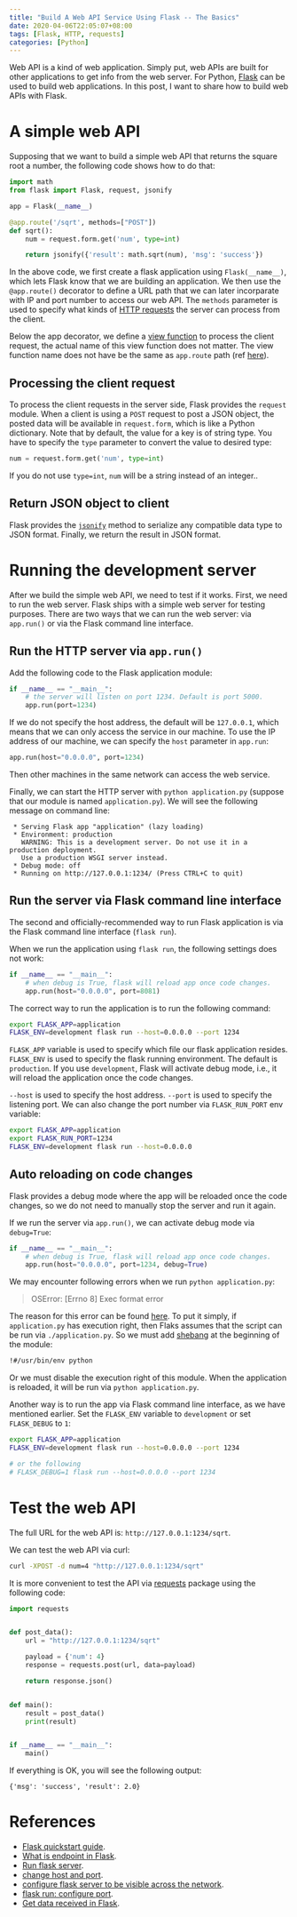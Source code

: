 ```yaml
---
title: "Build A Web API Service Using Flask -- The Basics"
date: 2020-04-06T22:05:07+08:00
tags: [Flask, HTTP, requests]
categories: [Python]
---
```


Web API is a kind of web application. Simply put, web APIs are built for other
applications to get info from the web server. For Python,
[Flask](https://flask.palletsprojects.com/en/1.1.x/) can be used to build web
applications. In this post, I want to share how to build web APIs with Flask.

<!--more-->

# A simple web API

Supposing that we want to build a simple web API that returns the square root a
number, the following code shows how to do that:

```python
import math
from flask import Flask, request, jsonify

app = Flask(__name__)

@app.route('/sqrt', methods=["POST"])
def sqrt():
    num = request.form.get('num', type=int)

    return jsonify({'result': math.sqrt(num), 'msg': 'success'})
```

In the above code, we first create a flask application using `Flask(__name__)`,
which lets Flask know that we are building an application. We then use the
`@app.route()` decorator to define a URL path that we can later incorparate
with IP and port number to access our web API. The `methods` parameter is used
to specify what kinds of [HTTP
requests](https://developer.mozilla.org/en-US/docs/Web/HTTP/Methods) the server
can process from the client.

Below the app decorator, we define a [view
function](https://stackoverflow.com/q/46254054/6064933) to process the client
request, the actual name of this view function does not matter. The view
function name does not have be the same as `app.route` path (ref
[here](https://stackoverflow.com/q/55103067/6064933)).

## Processing the client request

To process the client requests in the server side, Flask provides the `request`
module. When a client is using a `POST` request to post a JSON object, the
posted data will be available in `request.form`, which is like a Python
dictionary. Note that by default, the value for a key is of string type.
You have to specify the `type` parameter to convert the value to desired type:

```python
num = request.form.get('num', type=int)
```

If you do not use `type=int`, `num` will be a string instead of an integer..

## Return JSON object to client

Flask provides the [`jsonify`](https://flask.palletsprojects.com/en/1.1.x/api/#flask.json.jsonify)
method to serialize any compatible data type to JSON format. Finally, we
return the result in JSON format.

# Running the development server

After we build the simple web API, we need to test if it works. First, we need
to run the web server. Flask ships with a simple web server for testing
purposes. There are two ways that we can run the web server: via `app.run()` or
via the Flask command line interface.

## Run the HTTP server via `app.run()`

Add the following code to the Flask application module:

```python
if __name__ == "__main__":
    # the server will listen on port 1234. Default is port 5000.
    app.run(port=1234)
```

If we do not specify the host address, the default will be `127.0.0.1`, which
means that we can only access the service in our machine. To use the IP address
of our machine, we can specify the `host` parameter in `app.run`:

```python
app.run(host="0.0.0.0", port=1234)
```

Then other machines in the same network can access the web service.

Finally, we can start the HTTP server with `python application.py` (suppose
that our module is named `application.py`). We will see the following message
on command line:

```
 * Serving Flask app "application" (lazy loading)
 * Environment: production
   WARNING: This is a development server. Do not use it in a production deployment.
   Use a production WSGI server instead.
 * Debug mode: off
 * Running on http://127.0.0.1:1234/ (Press CTRL+C to quit)
```

## Run the server via Flask command line interface

The second and officially-recommended way to run Flask application is via the
Flask command line interface (`flask run`).

When we run the application using `flask run`, the following settings does
not work:

```python
if __name__ == "__main__":
    # when debug is True, flask will reload app once code changes.
    app.run(host="0.0.0.0", port=8081)
```

The correct way to run the application is to run the following command:

```bash
export FLASK_APP=application
FLASK_ENV=development flask run --host=0.0.0.0 --port 1234
```

`FLASK_APP` variable is used to specify which file our flask application
resides. `FLASK_ENV` is used to specify the flask running environment. The
default is `production`. If you use `development`, Flask will activate debug
mode, i.e., it will reload the application once the code changes.

`--host` is used to specify the host address. `--port` is used to specify the
listening port. We can also change the port number via `FLASK_RUN_PORT` env
variable:

```bash
export FLASK_APP=application
export FLASK_RUN_PORT=1234
FLASK_ENV=development flask run --host=0.0.0.0
```

## Auto reloading on code changes

Flask provides a debug mode where the app will be reloaded once the code
changes, so we do not need to manually stop the server and run it again.

If we run the server via `app.run()`, we can activate debug mode via
`debug=True`:

```python
if __name__ == "__main__":
    # when debug is True, flask will reload app once code changes.
    app.run(host="0.0.0.0", port=1234, debug=True)
```

We may encounter following errors when we run `python application.py`:

> OSError: [Errno 8] Exec format error

The reason for this error can be found
[here](https://github.com/pallets/werkzeug/issues/1482). To put it simply, if
`application.py` has execution right, then Flaks assumes that the script can be
run via `./application.py`. So we must add
[shebang](https://en.wikipedia.org/wiki/Shebang_(Unix)) at the beginning of the module:

```bash
!#/usr/bin/env python
```

Or we must disable the execution right of this module. When the application is
reloaded, it will be run via `python application.py`.

Another way is to run the app via Flask command line interface, as we have
mentioned earlier. Set the `FLASK_ENV` variable to `development` or set `FLASK_DEBUG`
to `1`:

```bash
export FLASK_APP=application
FLASK_ENV=development flask run --host=0.0.0.0 --port 1234

# or the following
# FLASK_DEBUG=1 flask run --host=0.0.0.0 --port 1234
```

# Test the web API

The full URL for the web API is: `http://127.0.0.1:1234/sqrt`.

We can test the web API via curl:

```bash
curl -XPOST -d num=4 "http://127.0.0.1:1234/sqrt"
```

It is more convenient to test the API via
[requests](https://requests.readthedocs.io/en/master/) package using the
following code:

```python
import requests


def post_data():
    url = "http://127.0.0.1:1234/sqrt"

    payload = {'num': 4}
    response = requests.post(url, data=payload)

    return response.json()


def main():
    result = post_data()
    print(result)


if __name__ == "__main__":
    main()
```

If everything is OK, you will see the following output:

```
{'msg': 'success', 'result': 2.0}
```

# References

+ [Flask quickstart guide](https://flask.palletsprojects.com/en/1.1.x/quickstart/#quickstart).
+ [What is endpoint in Flask](https://stackoverflow.com/q/19261833/6064933).
+ [Run flask server](https://flask.palletsprojects.com/en/1.1.x/server/).
+ [change host and port](https://stackoverflow.com/q/41940663/6064933).
+ [configure flask server to be visible across the network](https://stackoverflow.com/q/7023052/6064933).
+ [flask run: configure port](https://github.com/pallets/flask/issues/2661).
+ [Get data received in Flask](https://stackoverflow.com/q/10434599/6064933).
